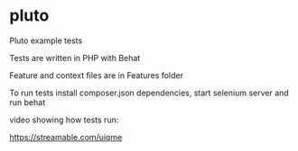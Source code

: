 # pluto
Pluto example tests

Tests are written in PHP with Behat

Feature and context files are in Features folder

To run tests install composer.json dependencies, start selenium server and run behat

video showing how tests run: 

https://streamable.com/uiqme

